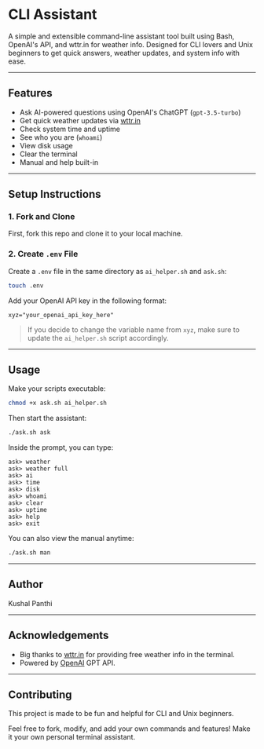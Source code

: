 # CLI Assistant 

A simple and extensible command-line assistant tool built using Bash, OpenAI's API, and wttr.in for weather info. Designed for CLI lovers and Unix beginners to get quick answers, weather updates, and system info with ease.

---

## Features

-  Ask AI-powered questions using OpenAI's ChatGPT (`gpt-3.5-turbo`)
-  Get quick weather updates via [wttr.in](https://wttr.in)
-  Check system time and uptime
-  See who you are (`whoami`)
-  View disk usage
-  Clear the terminal
-  Manual and help built-in

---

##  Setup Instructions

### 1. Fork and Clone

First, fork this repo and clone it to your local machine.



### 2. Create `.env` File

Create a `.env` file in the same directory as `ai_helper.sh` and `ask.sh`:

```bash
touch .env
```

Add your OpenAI API key in the following format:

```env
xyz="your_openai_api_key_here"
```

>  If you decide to change the variable name from `xyz`, make sure to update the `ai_helper.sh` script accordingly.

---

## Usage

Make your scripts executable:

```bash
chmod +x ask.sh ai_helper.sh
```

Then start the assistant:

```bash
./ask.sh ask
```

Inside the prompt, you can type:

```
ask> weather
ask> weather full
ask> ai
ask> time
ask> disk
ask> whoami
ask> clear
ask> uptime
ask> help
ask> exit
```

You can also view the manual anytime:

```bash
./ask.sh man
```

---

##  Author

Kushal Panthi

---

##  Acknowledgements

- Big thanks to [wttr.in](https://wttr.in) for providing free weather info in the terminal.
- Powered by [OpenAI](https://platform.openai.com/docs/guides/gpt) GPT API.

---

##  Contributing

This project is made to be fun and helpful for CLI and Unix beginners.

Feel free to fork, modify, and add your own commands and features! Make it your own personal terminal assistant.


